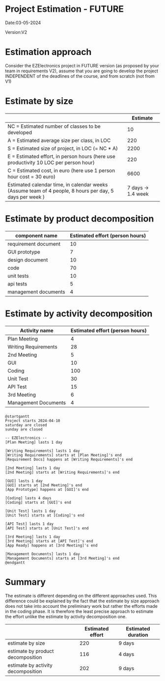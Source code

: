 # Project Estimation - FUTURE
Date:03-05-2024

Version:V2


# Estimation approach
Consider the EZElectronics  project in FUTURE version (as proposed by your team in requirements V2), assume that you are going to develop the project INDEPENDENT of the deadlines of the course, and from scratch (not from V1)
# Estimate by size
###
|             | Estimate                        |             
| ----------- | ------------------------------- |  
| NC =  Estimated number of classes to be developed   |           10                  |             
|  A = Estimated average size per class, in LOC       |        220                    | 
| S = Estimated size of project, in LOC (= NC * A) | 2200 |
| E = Estimated effort, in person hours (here use productivity 10 LOC per person hour)  | 220                                     |   
| C = Estimated cost, in euro (here use 1 person hour cost = 30 euro) |6600 | 
| Estimated calendar time, in calendar weeks (Assume team of 4 people, 8 hours per day, 5 days per week ) |7 days -> 1.4 week             |               

# Estimate by product decomposition
### 
|         component name    | Estimated effort (person hours)   |             
| ----------- | ------------------------------- | 
|requirement document    | 10 |
| GUI prototype |7 |
|design document |10|
|code |70|
| unit tests |10|
| api tests |5|
| management documents  |4|



# Estimate by activity decomposition
### 
|         Activity name    | Estimated effort (person hours)   |             
| ----------- | ------------------------------- | 
| Plan Meeting         | 4                               |
| Writing Requirements | 28                              |
| 2nd Meeting          | 5                               |
| GUI                  | 10                              |
| Coding               | 100                             |
| Unit Test            | 30                              |
| API Test             | 15                              |
| 3rd Meeting          | 6                               |
| Management Documents | 4                               |


###
```plantuml
@startgantt
Project starts 2024-04-10
saturday are closed
sunday are closed

-- EZElectronics --
[Plan Meeting] lasts 1 day

[Writing Requirements] lasts 1 day
[Writing Requirements] starts at [Plan Meeting]'s end
[Requirement Docs] happens at [Writing Requirements]'s end

[2nd Meeting] lasts 1 day
[2nd Meeting] starts at [Writing Requirements]'s end

[GUI] lasts 1 day
[GUI] starts at [2nd Meeting]'s end
[App Prototype] happens at [GUI]'s end

[Coding] lasts 4 days
[Coding] starts at [GUI]'s end

[Unit Test] lasts 1 day
[Unit Test] starts at [Coding]'s end

[API Test] lasts 1 day
[API Test] starts at [Unit Test]'s end

[3rd Meeting] lasts 1 day
[3rd Meeting] starts at [API Test]'s end
[App Ready] happens at [3rd Meeting]'s end 

[Management Documents] lasts 1 day
[Management Documents] starts at [3rd Meeting]'s end
@endgantt
```
# Summary
The estimate is different depending on the different approaches used. This difference could be explained by the fact that the estimate by size approach does not take into account the preliminary work but rather the efforts made in the coding phase. It is therefore the least precise approach to estimate the effort unlike the estimate by activity decomposition one.

|             | Estimated effort                        |   Estimated duration |          
| ----------- | ------------------------------- | ---------------|
| estimate by size |220| 9 days|
| estimate by product decomposition |116|4 days |
| estimate by activity decomposition |202| 9 days|






